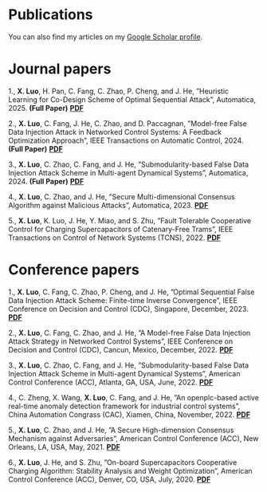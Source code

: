Publications
====
You can also find my articles on my [Google Scholar profile](https://scholar.google.com/citations?hl=zh-CN&user=oC-4tjYAAAAJ).

Journal papers
====
1., **X. Luo**, H. Pan, C. Fang, C. Zhao, P. Cheng, and J. He, ”Heuristic Learning for Co-Design Scheme of Optimal Sequential Attack”, Automatica, 2025. **(Full Paper)** **[PDF](https://www.sciencedirect.com/science/article/pii/S0005109825000044)**

2., **X. Luo**, C. Fang, J. He, C. Zhao, and D. Paccagnan, ”Model-free False Data Injection Attack in Networked Control Systems: A Feedback Optimization Approach”, IEEE Transactions on Automatic Control, 2024. **(Full Paper)** **[PDF](https://ieeexplore.ieee.org/stamp/stamp.jsp?tp=&arnumber=10636335)**

3., **X. Luo**, C. Zhao, C. Fang, and J. He, ”Submodularity-based False Data Injection Attack Scheme in Multi-agent Dynamical Systems”, Automatica, 2024. **(Full Paper)** **[PDF](https://www.sciencedirect.com/science/article/abs/pii/S0005109823005939)**

4., **X. Luo**, C. Zhao, and J. He, ”Secure Multi-dimensional Consensus Algorithm against Malicious Attacks”, Automatica, 2023. **[PDF](https://www.sciencedirect.com/science/article/abs/pii/S0005109823003850?fr=RR-2&ref=pdf_download&rr=8e09b470ef1e4cce)**

5., **X. Luo**, K. Luo, J. He, Y. Miao, and S. Zhu, ”Fault Tolerable Cooperative Control for Charging Supercapacitors of Catenary-Free Trams”, IEEE Transactions on Control of Network Systems (TCNS), 2022. **[PDF](https://ieeexplore.ieee.org/stamp/stamp.jsp?tp=&arnumber=9910403)**


Conference papers
====
1., **X. Luo**, C. Fang, C. Zhao, P. Cheng, and J. He, ”Optimal Sequential False Data Injection Attack Scheme: Finite-time Inverse Convergence”, IEEE Conference on Decision and Control (CDC), Singapore, December, 2023. **[PDF](https://ieeexplore.ieee.org/stamp/stamp.jsp?tp=&arnumber=10384048)**

2., **X. Luo**, C. Fang, C. Zhao, and J. He, ”A Model-free False Data Injection Attack Strategy in Networked Control Systems”, IEEE Conference on Decision and Control (CDC), Cancun, Mexico, December, 2022. **[PDF](https://ieeexplore.ieee.org/stamp/stamp.jsp?tp=&arnumber=9992710)**

3., **X. Luo**, C. Zhao, C. Fang, and J. He, ”Submodularity-based False Data Injection Attack Scheme in Multi-agent Dynamical Systems”, American Control Conference (ACC), Atlanta, GA, USA, June, 2022. **[PDF](https://ieeexplore.ieee.org/stamp/stamp.jsp?tp=&arnumber=9867238)**

4., C. Zheng, X. Wang, **X. Luo**, C. Fang, and J. He, ”An openplc-based active real-time anomaly detection framework for industrial control systems”, China Automation Congrass (CAC), Xiamen, China, November, 2022. **[PDF](https://ieeexplore.ieee.org/stamp/stamp.jsp?tp=&arnumber=10055121)**

5., **X. Luo**, C. Zhao, and J. He, ”A Secure High-dimension Consensus Mechanism against Adversaries”, American Control Conference (ACC), New Orleans, LA, USA, May, 2021. **[PDF](https://ieeexplore.ieee.org/stamp/stamp.jsp?tp=&arnumber=9482880)**

6., **X. Luo**, J. He, and S. Zhu, ”On-board Supercapacitors Cooperative Charging Algorithm: Stability Analysis and Weight Optimization”, American Control Conference (ACC), Denver, CO, USA, July, 2020. **[PDF](https://ieeexplore.ieee.org/stamp/stamp.jsp?tp=&arnumber=9147667)**

